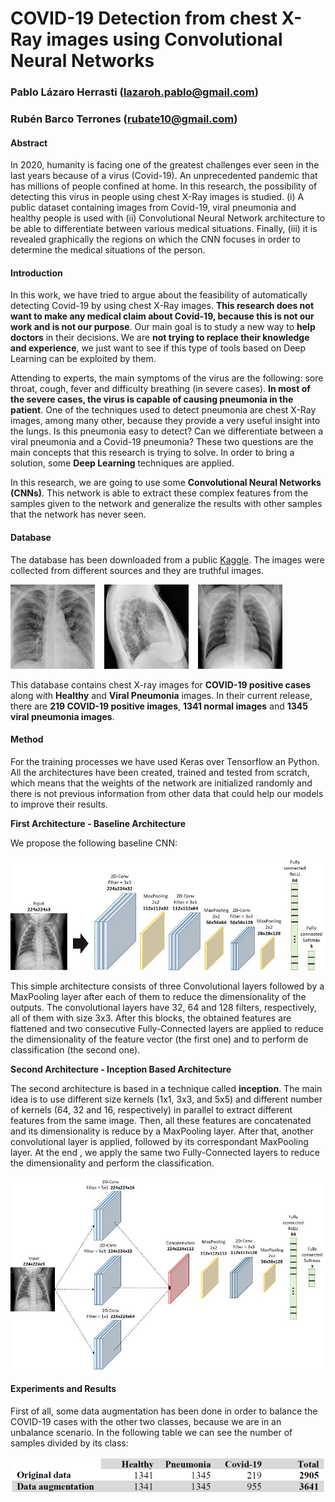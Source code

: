 # COVID-19 Detection from chest X-Ray images using Convolutional Neural Networks

### Pablo Lázaro Herrasti (lazaroh.pablo@gmail.com)
### Rubén Barco Terrones  (rubate10@gmail.com)

#### Abstract
In 2020, humanity is facing one of the greatest challenges ever seen in the last years because of a virus (Covid-19). An unprecedented pandemic that has millions of people confined at home. In this research, the possibility of detecting this virus in people using chest X-Ray images is studied. (i) A public dataset containing images from Covid-19, viral pneumonia and healthy people is used with (ii) Convolutional Neural Network architecture to be able to differentiate between various medical situations. Finally, (iii) it is revealed graphically the regions on which the CNN focuses in order to determine the medical situations of the person.

#### Introduction
In this work, we have tried to argue about the feasibility of automatically detecting Covid-19 by using chest X-Ray images. **This research does not want to make any medical claim about Covid-19, because this is not our work and is not our purpose**. Our main goal is to study a new way to **help doctors** in their decisions. We are **not trying to replace their knowledge and experience**, we just want to see if this type of tools based on Deep Learning can be exploited by them.

Attending to experts, the main symptoms of the virus are the following: sore throat, cough, fever and difficulty breathing (in severe cases). **In most of the severe cases, the virus is capable of causing pneumonia in the patient**. One of the techniques used to detect pneumonia are chest X-Ray images, among many other, because they provide a very useful insight into the lungs. Is this pneumonia easy to detect? Can we differentiate between a viral pneumonia and a Covid-19 pneumonia? These two questions are the main concepts that this research is trying to solve. In order to bring a solution, some **Deep Learning** techniques are applied.

In this research, we are going to use some **Convolutional Neural Networks (CNNs)**. This network is able to extract these complex features from the samples given to the network and generalize the results with other samples that the network has never seen.

#### Database
The database has been downloaded from a public [Kaggle](https://www.kaggle.com/tawsifurrahman/covid19-radiography-database/data#). The images were collected from different sources and they are truthful images.

![Examples from the database.](https://github.com/polazaro/Covid-19-Detection/blob/master/images/database.bmp)

This database contains chest X-ray images for **COVID-19 positive cases** along with **Healthy** and **Viral Pneumonia** images. In their current release, there are **219 COVID-19 positive images**, **1341 normal images** and **1345 viral pneumonia images**. 

#### Method
For the training processes we have used Keras over Tensorflow an Python. All the architectures have been created, trained and tested from scratch, which means that the weights of the network are initialized randomly and there is not previous information from other data that could help our models to improve their results. 

**First Architecture - Baseline Architecture**

We propose the following baseline CNN:

![Baseline Architecture.](https://github.com/polazaro/Covid-19-Detection/blob/master/images/baseline.bmp)

This simple architecture consists of three Convolutional layers followed by a MaxPooling layer after each of them to reduce the dimensionality of the outputs. The convolutional layers have 32, 64 and 128 filters, respectively, all of them with size 3x3. After this blocks, the obtained features are flattened and two consecutive Fully-Connected layers are applied to reduce the dimensionality of the feature vector (the first one) and to perform de classification (the second one).

**Second Architecture - Inception Based Architecture**

The second architecture is based in a technique called **inception**. The main idea is to use different size kernels (1x1, 3x3, and 5x5) and different number of kernels (64, 32 and 16, respectively) in parallel to extract different features from the same image. Then, all these features are concatenated and its dimensionality is reduce by a MaxPooling layer. After that, another convolutional layer is applied, followed by its correspondant MaxPooling layer. At the end , we apply the same two Fully-Connected layers to reduce the dimensionality and perform the classification.

![Inception Based Architecture.](https://github.com/polazaro/Covid-19-Detection/blob/master/images/final_arch.bmp)

#### Experiments and Results
First of all, some data augmentation has been done in order to balance the COVID-19 cases with the other two classes, because we are in an unbalance scenario. In the following table we can see the number of samples divided by its class:

![Number of samples.](https://github.com/polazaro/Covid-19-Detection/blob/master/images/data_aug.bmp)




